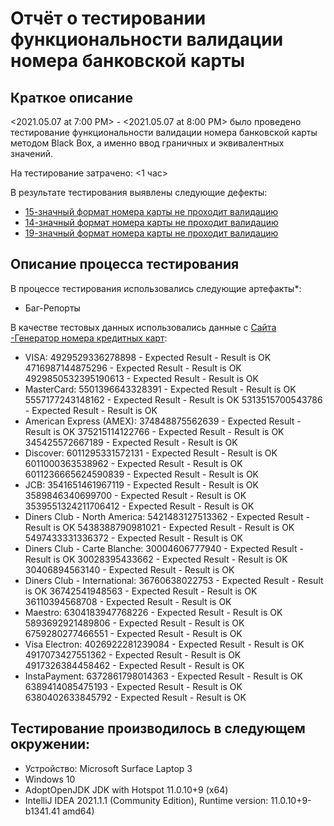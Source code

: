 # Отчёт о тестировании функциональности валидации номера банковской карты

## Краткое описание

<2021.05.07 at 7:00 PM> - <2021.05.07 at 8:00 PM> было проведено тестирование функциональности валидации номера банковской карты методом Black Box, а именно ввод граничных и эквивалентных значений.

На тестирование затрачено: <1 час>

В результате тестирования выявлены следующие дефекты:
* [15-значный формат номера карты не проходит валидацию](https://github.com/Alexandra-Matyukhina/bank_cards/issues/4#issue-879509435)
* [14-значный формат номера карты не проходит валидацию](https://github.com/Alexandra-Matyukhina/bank_cards/issues/3#issue-879480330)
* [19-значный формат номера карты не проходит валидацию](https://github.com/Alexandra-Matyukhina/bank_cards/issues/2#issue-879418634)

## Описание процесса тестирования

В процессе тестирования использовались следующие артефакты*:
* Баг-Репорты

В качестве тестовых данных использовались данные с [Сайта -Генератор номера кредитных карт](https://www.freeformatter.com/credit-card-number-generator-validator.html):
* VISA:
4929529336278898 - Expected Result - Result is OK
4716987144875296 - Expected Result - Result is OK
4929850532395190613 - Expected Result - Result is OK
* MasterCard:
5501396643328391 - Expected Result - Result is OK
5557177243148162 - Expected Result - Result is OK
5313515700543786 - Expected Result - Result is OK
* American Express (AMEX):
374848875562639 - Expected Result - Result is OK
375215114122766 - Expected Result - Result is OK
345425572667189 - Expected Result - Result is OK
* Discover:
6011295331572131 - Expected Result - Result is OK
6011000363538962 - Expected Result - Result is OK
6011236665624590839 - Expected Result - Result is OK
* JCB:
3541651461967119 - Expected Result - Result is OK
3589846340699700 - Expected Result - Result is OK
3539551324211706412 - Expected Result - Result is OK
* Diners Club - North America:
5421483127513362 - Expected Result - Result is OK
5438388790981021 - Expected Result - Result is OK
5497433331336372 - Expected Result - Result is OK
* Diners Club - Carte Blanche:
30004606777940 - Expected Result - Result is OK
30028395433662 - Expected Result - Result is OK
30406894563140 - Expected Result - Result is OK
* Diners Club - International:
36760638022753 - Expected Result - Result is OK
36742541948563 - Expected Result - Result is OK
36110394568708 - Expected Result - Result is OK
* Maestro:
6304183947768226 - Expected Result - Result is OK
5893692921489806 - Expected Result - Result is OK
6759280277466551 - Expected Result - Result is OK
* Visa Electron:
4026922281239084 - Expected Result - Result is OK
4917073427551362 - Expected Result - Result is OK
4917326384458462 - Expected Result - Result is OK
* InstaPayment:
6372861798014363 - Expected Result - Result is OK
6389414085475193 - Expected Result - Result is OK
6380402633845792 - Expected Result - Result is OK


## Тестирование производилось в следующем окружении:
* Устройство: Microsoft Surface Laptop 3
* Windows 10
* AdoptOpenJDK JDK with Hotspot 11.0.10+9 (x64)
* IntelliJ IDEA 2021.1.1 (Community Edition), Runtime version: 11.0.10+9-b1341.41 amd64)